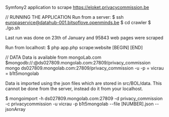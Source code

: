 Symfony2 application to scrape https://eloket.privacycommission.be

// RUNNING THE APPLICATION
Run from a server:
$ ssh europaservice@datahub-001.bitsoflove.openminds.be
$ cd crawler
$ ./go.sh

Last run was done on 23th of January and 95843 web pages were scraped

Run from localhost:
$ php app.php scrape:website [BEGIN] [END]

// DATA
Data is available from mongoLab.com
$mongodb://<dbuser>:<dbpassword>@ds027809.mongolab.com:27809/privacy_commission
mongo ds027809.mongolab.com:27809/privacy_commission -u <dbuser> -p <dbpassword>
<dbuser> = vicrau
<dbpassword> = b1t5mongolab

Data is imported using the json files which are stored in src/BOL/data.
This cannot be done from the server, instead do it from your localhost.

$ mongoimport -h ds027809.mongolab.com:27809 -d privacy_commission -c privacycommission -u vicrau -p b1t5mongolab --file [NUMBER].json --jsonArray


